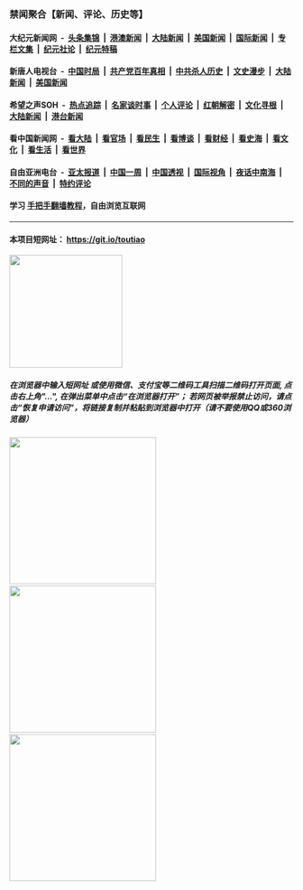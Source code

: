 ### 禁闻聚合【新闻、评论、历史等】

#### 大纪元新闻网 &nbsp;-&nbsp; [头条集锦](indexes/E头条集锦.md?t=02060811) &nbsp;|&nbsp; [港澳新闻](indexes/E港澳新闻.md?t=02060811)  &nbsp;|&nbsp; [大陆新闻](indexes/E大陆新闻.md?t=02060811) &nbsp;|&nbsp; [美国新闻](indexes/E美国新闻.md?t=02060811) &nbsp;|&nbsp; [国际新闻](indexes/E国际新闻.md?t=02060811) &nbsp;|&nbsp; [专栏文集](indexes/E专栏文集.md?t=02060811) &nbsp;|&nbsp; [纪元社论](indexes/E纪元社论.md?t=02060811) &nbsp;|&nbsp; [纪元特稿](indexes/E纪元特稿.md?t=02060811) 

#### 新唐人电视台 &nbsp;-&nbsp; [中国时局](indexes/N中国时局.md?t=02060811) &nbsp;|&nbsp; [共产党百年真相](indexes/N共产党百年真相.md?t=02060811) &nbsp;|&nbsp; [中共杀人历史](indexes/N中共杀人历史.md?t=02060811) &nbsp;|&nbsp; [文史漫步](indexes/N文史漫步.md?t=02060811) &nbsp;|&nbsp; [大陆新闻](indexes/N大陆新闻.md?t=02060811) &nbsp;|&nbsp; [美国新闻](indexes/N美国新闻.md?t=02060811)

#### 希望之声SOH &nbsp;-&nbsp; [热点追踪](indexes/H热点追踪.md?t=02060811) &nbsp;|&nbsp; [名家谈时事](indexes/H名家谈时事.md?t=02060811) &nbsp;|&nbsp; [个人评论](indexes/H个人评论.md?t=02060811)  &nbsp;|&nbsp; [红朝解密](indexes/H红朝解密.md?t=02060811) &nbsp;|&nbsp; [文化寻根](indexes/H文化寻根.md?t=02060811) &nbsp;|&nbsp; [大陆新闻](indexes/H大陆新闻.md?t=02060811) &nbsp;|&nbsp; [港台新闻](indexes/H港台新闻.md?t=02060811)

#### 看中国新闻网 &nbsp;-&nbsp; [看大陆](indexes/S看大陆.md?t=02060811) &nbsp;|&nbsp; [看官场](indexes/S看官场.md?t=02060811) &nbsp;|&nbsp; [看民生](indexes/S看民生.md?t=02060811)  &nbsp;|&nbsp; [看博谈](indexes/S看博谈.md?t=02060811) &nbsp;|&nbsp; [看财经](indexes/S看财经.md?t=02060811) &nbsp;|&nbsp; [看史海](indexes/S看史海.md?t=02060811) &nbsp;|&nbsp; [看文化](indexes/S看文化.md?t=02060811) &nbsp;|&nbsp; [看生活](indexes/S看生活.md?t=02060811) &nbsp;|&nbsp; [看世界](indexes/S看世界.md?t=02060811)

#### 自由亚洲电台 &nbsp;-&nbsp; [亚太报道](indexes/R亚太报道.md?t=02060811) &nbsp;|&nbsp; [中国一周](indexes/R中国一周.md?t=02060811) &nbsp;|&nbsp; [中国透视](indexes/R中国透视.md?t=02060811)  &nbsp;|&nbsp; [国际视角](indexes/R国际视角.md?t=02060811) &nbsp;|&nbsp; [夜话中南海](indexes/R夜话中南海.md?t=02060811) &nbsp;|&nbsp; [不同的声音](indexes/R不同的声音.md?t=02060811) &nbsp;|&nbsp; [特约评论](indexes/R特约评论.md?t=02060811)

#### 学习 [手把手翻墙教程](https://github.com/gfw-breaker/guides/wiki)，自由浏览互联网

----

#### 本项目短网址： https://git.io/toutiao
<img src="https://raw.githubusercontent.com/gfw-breaker/banned-news/master/scripts/img/qr.png" width="200px"/>  

##### 在浏览器中输入短网址 或使用微信、支付宝等二维码工具扫描二维码打开页面, 点击右上角"...", 在弹出菜单中点击“在浏览器打开”； 若网页被举报禁止访问，请点击“恢复申请访问”，将链接复制并粘贴到浏览器中打开（请不要使用QQ或360浏览器）

<img src="https://raw.githubusercontent.com/gfw-breaker/banned-news/master/scripts/img/1.png" width="260px"/> &nbsp; <img src="https://raw.githubusercontent.com/gfw-breaker/banned-news/master/scripts/img/2.png" width="260px"/> &nbsp; <img src="https://raw.githubusercontent.com/gfw-breaker/banned-news/master/scripts/img/3.png" width="260px"/>
